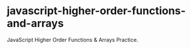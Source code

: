 # javascript-higher-order-functions-and-arrays
JavaScript Higher Order Functions &amp; Arrays Practice.
